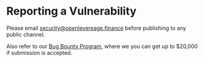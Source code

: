 # Reporting a Vulnerability

Please email security@openlevereage.finance before publishing to any public channel. 

Also refer to our [Bug Bounty Program](https://openleverage.medium.com/bug-bounty-program-36c9540f62e0), where we you can get up to $20,000 if submission is accepted.
